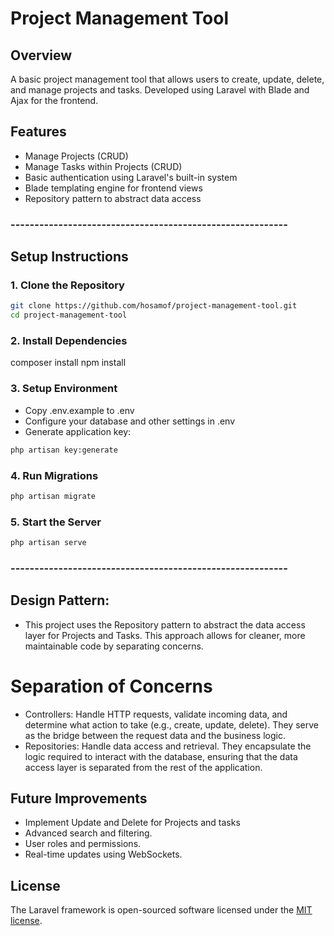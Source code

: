 # Project Management Tool

## Overview
A basic project management tool that allows users to create, update, delete, and manage projects and tasks. Developed using Laravel with Blade and Ajax for the frontend.

## Features
- Manage Projects (CRUD)
- Manage Tasks within Projects (CRUD)
- Basic authentication using Laravel's built-in system
- Blade templating engine for frontend views
- Repository pattern to abstract data access

### ---------------------------------------------------------- ###

## Setup Instructions

### 1. Clone the Repository
```bash
git clone https://github.com/hosamof/project-management-tool.git
cd project-management-tool
```

### 2. Install Dependencies
composer install
npm install


### 3. Setup Environment
- Copy .env.example to .env
- Configure your database and other settings in .env
- Generate application key:
```bash
php artisan key:generate
```

### 4. Run Migrations
```bash
php artisan migrate
```

### 5. Start the Server
```bash
php artisan serve
```

### ---------------------------------------------------------- ###

## Design Pattern:
- This project uses the Repository pattern to abstract the data access layer for Projects and Tasks. This approach allows for cleaner, more maintainable code by separating concerns.
# Separation of Concerns
- Controllers: Handle HTTP requests, validate incoming data, and determine what action to take (e.g., create, update, delete). They serve as the bridge between the request data and the business logic.
- Repositories: Handle data access and retrieval. They encapsulate the logic required to interact with the database, ensuring that the data access layer is separated from the rest of the application.

## Future Improvements
- Implement Update and Delete for Projects and tasks
- Advanced search and filtering.
- User roles and permissions.
- Real-time updates using WebSockets.


## License

The Laravel framework is open-sourced software licensed under the [MIT license](https://opensource.org/licenses/MIT).
